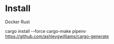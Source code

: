 # Install

Docker
Rust

cargo install --force cargo-make
pipenv
https://github.com/ashleygwilliams/cargo-generate